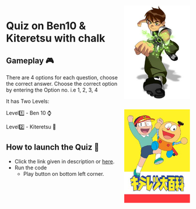 
<img src="ben10.jpg" align="right" width="180"/>

# Quiz on Ben10 & Kiteretsu with chalk

## Gameplay 🎮
There are 4 options for each question, choose the correct answer.
Choose the correct option by entering the Option no. i.e 1, 2, 3, 4

It has Two Levels:

<img src="Kiteretsu_Daihyakka.jpg" align="right" width="180"/>

Level1️⃣ - Ben 10 ⌚

Level2️⃣ - Kiteretsu 🧬



## How to launch the Quiz 🚀

* Click the link given in description or [here](https://repl.it/@nisargpawade/Quiz-on-Ben10andKiteretsu-with-chalk?embed=1&output=0#index.js "Link to Quiz").
* Run the code
  * Play button on bottom left corner.

